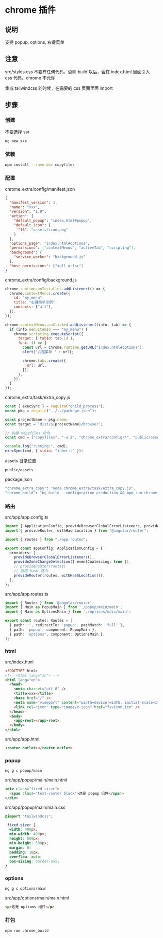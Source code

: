 # chrome 插件

## 说明

支持 popup, options, 右键菜单

## 注意

src/styles.css 不要有任何代码，否则 build 以后，会在 index.html 里面引入 css 代码，chrome 不允许

集成 tailwindcss 的时候，在需要的 css 页面里面 import

## 步骤

### 创建

不要选择 ssr

```sh
ng new xxx
```

### 依赖

```sh
npm install --save-dev copyfiles
```

### 配置

chrome_extra/config/manifest.json

```json
{
  "manifest_version": 3,
  "name": "xxx",
  "version": "1.0",
  "action": {
    "default_popup": "index.html#popup",
    "default_icon": {
      "16": "assets/icon.png"
    }
  },
  "options_page": "index.html#options",
  "permissions": ["contextMenus", "activeTab", "scripting"],
  "background": {
    "service_worker": "background.js"
  },
  "host_permissions": ["<all_urls>"]
}
```

chrome_extra/config/background.js

```js
chrome.runtime.onInstalled.addListener(() => {
  chrome.contextMenus.create({
    id: "my_menu",
    title: "右键菜单示例",
    contexts: ["all"],
  });
});

chrome.contextMenus.onClicked.addListener((info, tab) => {
  if (info.menuItemId === "my_menu") {
    chrome.scripting.executeScript({
      target: { tabId: tab.id },
      func: () => {
        const url = chrome.runtime.getURL("index.html#options");
        alert("右键菜单 " + url);

        chrome.tabs.create({
          url: url,
        });
      },
    });
  }
});
```

chrome_extra/task/extra_copy.js

```js
const { execSync } = require("child_process");
const pkg = require("../../package.json");

const projectName = pkg.name;
const target = `dist/${projectName}/browser`;

// 构建 copyfiles 命令
const cmd = ["copyfiles", "-u 2", "chrome_extra/config/*", "public/assets/*", target].join(" ");

console.log("running:", cmd);
execSync(cmd, { stdio: "inherit" });
```

assets 目录位置

```sh
public/assets
```

package.json

```sh
"chrome_extra_copy": "node chrome_extra/task/extra_copy.js",
"chrome_build": "ng build --configuration production && npm run chrome_extra_copy",
```

### 路由

src/app/app.config.ts

```ts
import { ApplicationConfig, provideBrowserGlobalErrorListeners, provideZoneChangeDetection } from "@angular/core";
import { provideRouter, withHashLocation } from "@angular/router";

import { routes } from "./app.routes";

export const appConfig: ApplicationConfig = {
  providers: [
    provideBrowserGlobalErrorListeners(),
    provideZoneChangeDetection({ eventCoalescing: true }),
    // provideRouter(routes)
    // 启用 hash 路由
    provideRouter(routes, withHashLocation()),
  ],
};
```

src/app/app.routes.ts

```ts
import { Routes } from '@angular/router';
import { Main as PopupMain } from './popup/main/main';
import { Main as OptionsMain } from './options/main/main';

export const routes: Routes = [
  { path: '', redirectTo: 'popup', pathMatch: 'full' },
  { path: 'popup', component: PopupMain },
  { path: 'options', component: OptionsMain },
];
```

### html

src/index.html

```html
<!DOCTYPE html>
<!-- <html lang="zh"> -->
<html lang="en">
  <head>
    <meta charset="utf-8" />
    <title>xxx</title>
    <base href="/" />
    <meta name="viewport" content="width=device-width, initial-scale=1" />
    <link rel="icon" type="image/x-icon" href="favicon.ico" />
  </head>
  <body>
    <app-root></app-root>
  </body>
</html>
```

src/app/app.html

```html
<router-outlet></router-outlet>
```

### popup

```sh
ng g c popup/main
```

src/app/popup/main/main.html

```html
<div class="fixed-sizer">
  <span class="text-center block">这是 popup 组件</span>
</div>
```

src/app/popup/main/main.css

```css
@import "tailwindcss";

.fixed-sizer {
  width: 400px;
  min-width: 400px;
  height: 500px;
  min-height: 500px;
  margin: 0;
  padding: 10px;
  overflow: auto;
  box-sizing: border-box;
}
```

### options

```sh
ng g c options/main
```

src/app/options/main/main.html

```html
<p>这是 options 组件</p>
```

### 打包

```sh
npm run chrome_build
```
